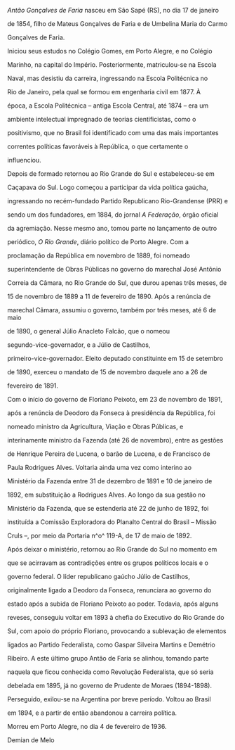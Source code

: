 

*Antão Gonçalves de Faria* nasceu em São Sapé (RS), no dia 17 de janeiro

de 1854, filho de Mateus Gonçalves de Faria e de Umbelina Maria do Carmo

Gonçalves de Faria.



Iniciou seus estudos no Colégio Gomes, em Porto Alegre, e no Colégio

Marinho, na capital do Império. Posteriormente, matriculou-se na Escola

Naval, mas desistiu da carreira, ingressando na Escola Politécnica no

Rio de Janeiro, pela qual se formou em engenharia civil em 1877. À

época, a Escola Politécnica – antiga Escola Central, até 1874 – era um

ambiente intelectual impregnado de teorias cientificistas, como o

positivismo, que no Brasil foi identificado com uma das mais importantes

correntes políticas favoráveis à República, o que certamente o

influenciou.



Depois de formado retornou ao Rio Grande do Sul e estabeleceu-se em

Caçapava do Sul. Logo começou a participar da vida política gaúcha,

ingressando no recém-fundado Partido Republicano Rio-Grandense (PRR) e

sendo um dos fundadores, em 1884, do jornal *A Federação*, órgão oficial

da agremiação. Nesse mesmo ano, tomou parte no lançamento de outro

periódico, *O Rio Grande*, diário político de Porto Alegre. Com a

proclamação da República em novembro de 1889, foi nomeado

superintendente de Obras Públicas no governo do marechal José Antônio

Correia da Câmara, no Rio Grande do Sul, que durou apenas três meses, de

15 de novembro de 1889 a 11 de fevereiro de 1890. Após a renúncia de

marechal Câmara, assumiu o governo, também por três meses, até 6 de maio

de 1890, o general Júlio Anacleto Falcão, que o nomeou

segundo-vice-governador, e a Júlio de Castilhos,

primeiro-vice-governador. Eleito deputado constituinte em 15 de setembro

de 1890, exerceu o mandato de 15 de novembro daquele ano a 26 de

fevereiro de 1891.



Com o início do governo de Floriano Peixoto, em 23 de novembro de 1891,

após a renúncia de Deodoro da Fonseca à presidência da República, foi

nomeado ministro da Agricultura, Viação e Obras Públicas, e

interinamente ministro da Fazenda (até 26 de novembro), entre as gestões

de Henrique Pereira de Lucena, o barão de Lucena, e de Francisco de

Paula Rodrigues Alves. Voltaria ainda uma vez como interino ao

Ministério da Fazenda entre 31 de dezembro de 1891 e 10 de janeiro de

1892, em substituição a Rodrigues Alves. Ao longo da sua gestão no

Ministério da Fazenda, que se estenderia até 22 de junho de 1892, foi

instituída a Comissão Exploradora do Planalto Central do Brasil – Missão

Cruls –, por meio da Portaria n^o^ 119-A, de 17 de maio de 1892.



Após deixar o ministério, retornou ao Rio Grande do Sul no momento em

que se acirravam as contradições entre os grupos políticos locais e o

governo federal. O líder republicano gaúcho Júlio de Castilhos,

originalmente ligado a Deodoro da Fonseca, renunciara ao governo do

estado após a subida de Floriano Peixoto ao poder. Todavia, após alguns

reveses, conseguiu voltar em 1893 à chefia do Executivo do Rio Grande do

Sul, com apoio do próprio Floriano, provocando a sublevação de elementos

ligados ao Partido Federalista, como Gaspar Silveira Martins e Demétrio

Ribeiro. A este último grupo Antão de Faria se alinhou, tomando parte

naquela que ficou conhecida como Revolução Federalista, que só seria

debelada em 1895, já no governo de Prudente de Moraes (1894-1898).

Perseguido, exilou-se na Argentina por breve período. Voltou ao Brasil

em 1894, e a partir de então abandonou a carreira política.



Morreu em Porto Alegre, no dia 4 de fevereiro de 1936.



Demian de Melo



